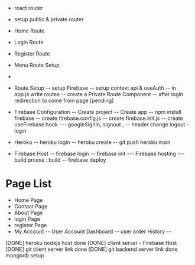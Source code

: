 - react router 
- setup public & private router 

- Home Route 
- Login Route 
- Register Route 

- Menu Route Setup 
- 

- Route Setup 
-- setup Firebase 
-- setup context api & useAuth 
-- in app.js write routes 
-- create a Private Route Component 
-- after login redirection to come from page [pending]




- Firebase Configuration
-- Create project 
-- Create app 
-- npm install firebase
-- create firebase.config.js
-- create firebase.init.js
-- create useFirebase hook 
--- googleSignIn, signout , 
-- header change logout - login 


- Heroku 
-- heroku login
-- heroku create
-- git push heroku main

- Firebase Host 
-- firebase login
-- firebase init
--- Firebase hosting
--- build prcess : build 
-- firebase deploy


# Page List 
- Home Page
- Contact Page
- About Page 
- login Page
- register Page 
- My Account 
--  User Account Dashboard 
-- user order History 
-- 


[DONE] heroku nodejs host done 
[DONE] client server - Firebase Host
[DONE] git client server link done 
[DONE] git backend  server link done 
mongodb setup 
